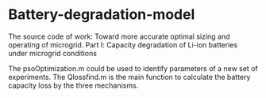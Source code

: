 # Battery-degradation-model
The source code of work: Toward more accurate optimal sizing and operating of microgrid. Part Ⅰ: Capacity degradation of Li-ion batteries under microgrid conditions

The psoOptimization.m could be used to identify parameters of a new set of experiments.
The Qlossfind.m is the main function to calculate the battery capacity loss by the three mechanisms.
